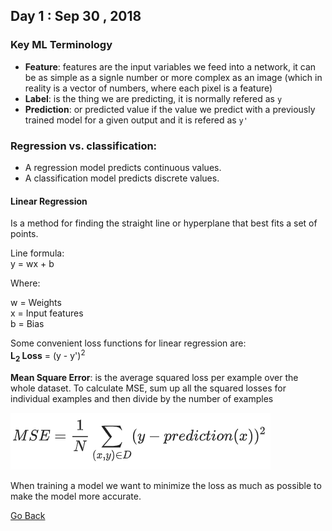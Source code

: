 ## Day 1 : Sep 30 , 2018
### Key ML Terminology  

* **Feature**: features are the input variables we feed into a network, it can be as simple as a signle number or more complex as an image (which in reality is a vector of numbers, where each pixel is a feature)  
* **Label**: is the thing we are predicting, it is normally refered as ```y```  
* **Prediction**: or predicted value if the value we predict with a previously trained model for a given output and it is refered as ```y'```   

### Regression vs. classification:  
* A regression model predicts continuous values.  
* A classification model predicts discrete values.  

#### Linear Regression

 Is a method for finding the straight line or hyperplane that best fits a set of points.   
 
 Line formula:  
 y =  wx + b 
 
 Where:   
 
 w = Weights  
 x = Input features  
 b = Bias
 
 Some convenient loss functions for linear regression are:   
 **L<sub>2</sub> Loss** = (y - y')<sup>2</sup>  

**Mean Square Error**: is the average squared loss per example over the whole dataset. To calculate MSE, sum up all the squared losses for individual examples and then divide by the number of examples  

![MSE](resources/mse.png "MSE formula")

When training a model we want to minimize the loss as much as possible to make the model more accurate.

[Go Back](README.md)